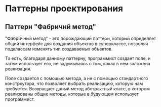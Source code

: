 <h1> Паттерны проектирования </h1>
<h2> Паттерн "Фабричнй метод" </h2>
<p> "Фабричный метод" - это порождающий паттерн, который определяет общий интерфейс
для создания объектов в суперклассе, позволяя подклассам изменять тип создаваемых объектов. </p>
<p> То есть, благодаря данному паттерну, программист создает поле, и затем использует его,
не задумываясь о том, какая в нем заложена реализация. </p>
<p> Поле создается с помощью метода, а не с помощью стандартного констркутора, что позволяет выбрать
 реализацию, которую нам требуется. Возвращает даный метод абстрактный класс, в котором реализованы
 общие методы, которые в будующем использует программист. </p>

